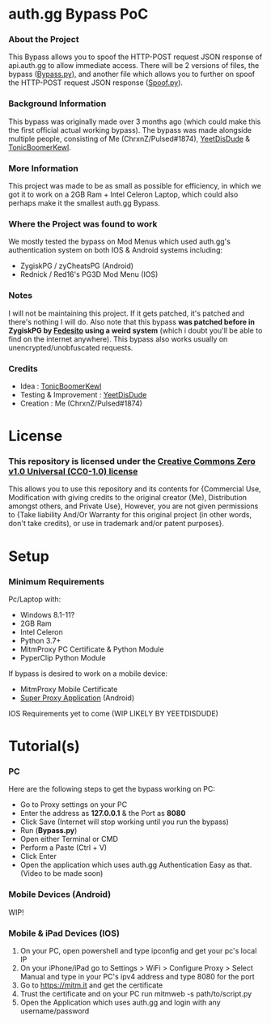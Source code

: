 # auth.gg Bypass PoC
### About the Project
This Bypass allows you to spoof the HTTP-POST request JSON response of api.auth.gg to allow immediate access.
There will be 2 versions of files, the bypass ([Bypass.py](https://github.com/ChrxnZ/Auth.GG-MitmProxy-Bypass/blob/main/src/Bypass.py)), and another file which allows you to further on spoof the HTTP-POST request JSON response ([Spoof.py](https://github.com/ChrxnZ/Auth.GG-MitmProxy-Bypass/blob/main/src/Spoof.py)).
### Background Information
This bypass was originally made over 3 months ago (which could make this the first official actual working bypass). The bypass was made alongside multiple people, consisting of Me (ChrxnZ/Pulsed#1874), [YeetDisDude](https://github.com/YeetDisDude) & [TonicBoomerKewl](https://github.com/TonicBoomerKewl).
### More Information
This project was made to be as small as possible for efficiency, in which we got it to work on a 2GB Ram + Intel Celeron Laptop, which could also perhaps make it the smallest auth.gg Bypass.
### Where the Project was found to work
We mostly tested the bypass on Mod Menus which used auth.gg's authentication system on both IOS & Android systems including:
- ZygiskPG / zyCheatsPG (Android)
- Rednick / Red16's PG3D Mod Menu (IOS)
### Notes
I will not be maintaining this project. If it gets patched, it's patched and there's nothing I will do. Also note that this bypass **was patched before in ZygiskPG by [Fedesito](https://github.com/fedes1to) using a weird system** (which i doubt you'll be able to find on the internet anywhere).
This bypass also works usually on unencrypted/unobfuscated requests.
### Credits
- Idea : [TonicBoomerKewl](https://github.com/TonicBoomerKewl)
- Testing & Improvement : [YeetDisDude](https://github.com/YeetDisDude)
- Creation : Me (ChrxnZ/Pulsed#1874)
# License
### This repository is licensed under the [Creative Commons Zero v1.0 Universal (CC0-1.0) license](https://github.com/ChrxnZ/Auth.GG-MitmProxy-Bypass/blob/main/LICENSE)
This allows you to use this repository and its contents for {Commercial Use, Modification with giving credits to the original creator (Me), Distribution amongst others, and Private Use}, However, you are not given permissions to {Take liability And/Or Warranty for this original project (in other words, don't take credits), or use in trademark and/or patent purposes}.

# Setup
### Minimum Requirements
Pc/Laptop with:
- Windows 8.1-11?
- 2GB Ram
- Intel Celeron
- Python 3.7+
- MitmProxy PC Certificate & Python Module
- PyperClip Python Module

If bypass is desired to work on a mobile device:
- MitmProxy Mobile Certificate
- [Super Proxy Application](https://play.google.com/store/apps/details?id=com.scheler.superproxy) (Android)

IOS Requirements yet to come (WIP LIKELY BY YEETDISDUDE)

# Tutorial(s)
### PC
Here are the following steps to get the bypass working on PC:
- Go to Proxy settings on your PC
- Enter the address as **127.0.0.1** & the Port as **8080**
- Click Save (Internet will stop working until you run the bypass)
- Run (**Bypass.py**)
- Open either Terminal or CMD
- Perform a Paste (Ctrl + V)
- Click Enter
- Open the application which uses auth.gg Authentication
Easy as that. (Video to be made soon)
### Mobile Devices (Android)
WIP!
### Mobile & iPad Devices (IOS)
1) On your PC, open powershell and type ipconfig and get your pc's local IP
2) On your iPhone/iPad go to Settings > WiFi > Configure Proxy > Select Manual and type in your PC's ipv4 address and type 8080 for the port
3) Go to https://mitm.it and get the certificate
4) Trust the certificate and on your PC run mitmweb -s path/to/script.py
5) Open the Application which uses auth.gg and login with any username/password
